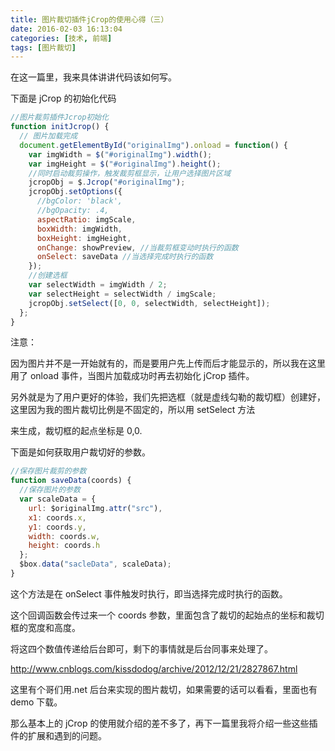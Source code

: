 ```yaml
---
title: 图片裁切插件jCrop的使用心得（三）
date: 2016-02-03 16:13:04
categories: [技术, 前端]
tags: [图片裁切]
---
```


在这一篇里，我来具体讲讲代码该如何写。

<!-- more -->

下面是 jCrop 的初始化代码

```javascript
//图片裁剪插件Jcrop初始化
function initJcrop() {
  // 图片加载完成
  document.getElementById("originalImg").onload = function() {
    var imgWidth = $("#originalImg").width();
    var imgHeight = $("#originalImg").height();
    //同时启动裁剪操作，触发裁剪框显示，让用户选择图片区域
    jcropObj = $.Jcrop("#originalImg");
    jcropObj.setOptions({
      //bgColor: 'black',
      //bgOpacity: .4,
      aspectRatio: imgScale,
      boxWidth: imgWidth,
      boxHeight: imgHeight,
      onChange: showPreview, //当裁剪框变动时执行的函数
      onSelect: saveData //当选择完成时执行的函数
    });
    //创建选框
    var selectWidth = imgWidth / 2;
    var selectHeight = selectWidth / imgScale;
    jcropObj.setSelect([0, 0, selectWidth, selectHeight]);
  };
}
```

注意：

因为图片并不是一开始就有的，而是要用户先上传而后才能显示的，所以我在这里用了 onload 事件，当图片加载成功时再去初始化 jCrop 插件。

另外就是为了用户更好的体验，我们先把选框（就是虚线勾勒的裁切框）创建好，这里因为我的图片裁切比例是不固定的，所以用 setSelect 方法

来生成，裁切框的起点坐标是 0,0.

下面是如何获取用户裁切好的参数。

```javascript
//保存图片裁剪的参数
function saveData(coords) {
  //保存图片的参数
  var scaleData = {
    url: $originalImg.attr("src"),
    x1: coords.x,
    y1: coords.y,
    width: coords.w,
    height: coords.h
  };
  $box.data("sacleData", scaleData);
}
```

这个方法是在 onSelect 事件触发时执行，即当选择完成时执行的函数。

这个回调函数会传过来一个 coords 参数，里面包含了裁切的起始点的坐标和裁切框的宽度和高度。

将这四个数值传递给后台即可，剩下的事情就是后台同事来处理了。

http://www.cnblogs.com/kissdodog/archive/2012/12/21/2827867.html

这里有个哥们用.net 后台来实现的图片裁切，如果需要的话可以看看，里面也有 demo 下载。

那么基本上的 jCrop 的使用就介绍的差不多了，再下一篇里我将介绍一些这些插件的扩展和遇到的问题。
